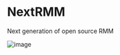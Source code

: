 # NextRMM
Next generation of open source RMM

![image](https://github.com/nextrmm/nextrmm/assets/1399893/5439cc5e-8d9a-45ea-aac3-4ee07153be21)

